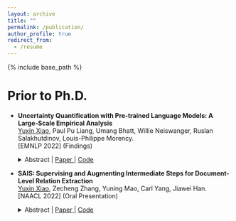```yaml
---
layout: archive
title: ""
permalink: /publication/
author_profile: true
redirect_from:
  - /resume
---
```


{% include base_path %}

Prior to Ph.D.
======

* **Uncertainty Quantification with Pre‑trained Language Models: A Large‑Scale Empirical Analysis** <br>
  <u>Yuxin Xiao</u>, Paul Pu Liang, Umang Bhatt, Willie Neiswanger, Ruslan Salakhutdinov, Louis-Philippe Morency. <br>
  [EMNLP 2022] (Findings) <br>
  <details> 
    <summary>
        Abstract |
        <a href="https://arxiv.org/pdf/2210.04714.pdf" role="button" target="_blank"> Paper </a> | 
        <a href="https://github.com/xiaoyuxin1002/UQ-PLM" role="button" target="_blank"> Code </a>
    </summary>
    Pre-trained language models (PLMs) have gained increasing popularity due to their compelling prediction performance in diverse natural language processing (NLP) tasks. When formulating a PLM-based prediction pipeline for NLP tasks, it is also crucial for the pipeline to minimize the calibration error, especially in safety-critical applications. That is, the pipeline should reliably indicate when we can trust its predictions. In particular, there are various considerations behind the pipeline: (1) the choice and (2) the size of PLM, (3) the choice of uncertainty quantifier, (4) the choice of fine-tuning loss, and many more. Although prior work has looked into some of these considerations, they usually draw conclusions based on a limited scope of empirical studies. There still lacks a holistic analysis on how to compose a well-calibrated PLM-based prediction pipeline. To fill this void, we compare a wide range of popular options for each consideration based on three prevalent NLP classification tasks and the setting of domain shift. In response, we recommend the following: (1) use ELECTRA for PLM encoding, (2) use larger PLMs if possible, (3) use Temp Scaling as the uncertainty quantifier, and (4) use Focal Loss for fine-tuning.
  </details>
  
* **SAIS: Supervising and Augmenting Intermediate Steps for Document-Level Relation Extraction** <br>
  <u>Yuxin Xiao</u>, Zecheng Zhang, Yuning Mao, Carl Yang, Jiawei Han. <br>
  [NAACL 2022] (Oral Presentation) <br>
  <details> 
    <summary>
        Abstract |
        <a href="https://arxiv.org/pdf/2109.12093.pdf" role="button" target="_blank"> Paper </a> | 
        <a href="https://github.com/xiaoyuxin1002/SAIS" role="button" target="_blank"> Code </a>
    </summary>
    Stepping from sentence-level to documentlevel, the research on relation extraction (RE) confronts increasing text length and more complicated entity interactions. Consequently, it is more challenging to encode the key information sources—relevant contexts and entity types. However, existing methods only implicitly learn to model these critical information sources while being trained for RE. As a result, they suffer the problems of ineffective supervision and uninterpretable model predictions. In contrast, we propose to explicitly teach the model to capture relevant contexts and entity types by Supervising and Augmenting Intermediate Steps (SAIS) for RE. Based on a broad spectrum of carefully designed tasks, our proposed SAIS method not only extracts relations of better quality due to more effective supervision, but also retrieves the corresponding supporting evidence more accurately so as to enhance interpretability. By assessing model uncertainty, SAIS further boosts the performance via evidence-based data augmentation and ensemble inference while reducing the computational cost. Eventually, SAIS delivers state-of-the-art RE results on three benchmarks (DocRED, CDR, and GDA) and outperforms the runner-up by 5.04% relatively in F1 score in evidence retrieval on DocRED.
  </details>